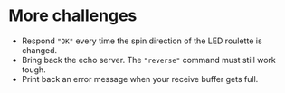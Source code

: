 # More challenges

- Respond `"OK"` every time the spin direction of the LED roulette is changed.
- Bring back the echo server. The `"reverse"` command must still work tough.
- Print back an error message when your receive buffer gets full.
